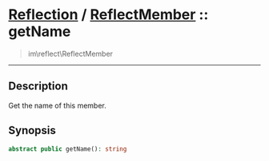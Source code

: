 # [Reflection](reflect.md) / [ReflectMember](reflect-ReflectMember.md) :: getName
 > im\reflect\ReflectMember
____

## Description
Get the name of this member.

## Synopsis
```php
abstract public getName(): string
```
